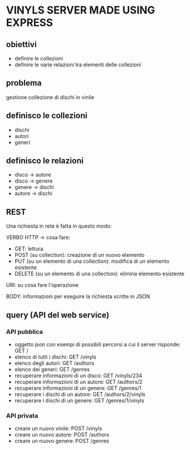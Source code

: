 # VINYLS SERVER MADE USING EXPRESS

## obiettivi

- definire le collezioni
- definire le varie relazioni tra elementi delle collezioni

## problema

gestione collezione di dischi in vinile

## definisco le collezioni

- dischi
- autori
- generi

## definisco le relazioni

- disco -> autore
- disco -> genere
- genere -> dischi
- autore -> dischi

## REST

Una richiesta in rete è fatta in questo modo:

VERBO HTTP -> cosa fare:

- GET: lettura
- POST (su collection): creazione di un nuovo elemento
- PUT (su un elemento di una collection): modifica di un elemento esistente
- DELETE (su un elemento di una collection): elimina elemento esistente

URI: su cosa fare l'operazione

BODY: informazioni per eseguire la richiesta scritte in JSON

## query (API del web service)

### API pubblica

- oggetto json con esempi di possibili percorsi a cui il server risponde: GET /
- elenco di tutti i dischi: GET /vinyls
- elenco degli autori: GET /authors
- elenco dei generi: GET /genres
- recuperare informazioni di un disco: GET /vinyls/234
- recuperare informazioni di un autore: GET /authors/2
- recuperare informazioni di un genere: GET /genres/1
- recuperare i dischi di un autore: GET /authors/2/vinyls
- recuperare i dischi di un genere: GET /genres/1/vinyls

### API privata

- creare un nuovo vinile: POST /vinyls
- creare un nuovo autore: POST /authors
- creare un nuovo genere: POST /genres
